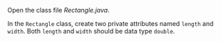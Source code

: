 Open the class file _Rectangle.java_.

In the `Rectangle` class, create two private attributes named `length` and `width`. Both `length` and `width` should be data type `double`.
